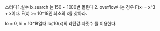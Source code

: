 스터디
1.실수 b_search 는 150 ~ 1000번 돌린다
2. overflow나는 경우
F(x) = x^3 + x이다.
F(x) >= 10^18인 최초의 x를 찾아라.

lo = 0, hi = 10^18일때
log10(x)의 리턴값:자릿수 를 이용한다.